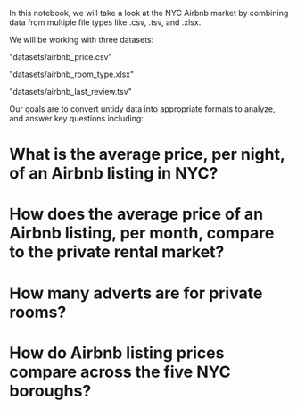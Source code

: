 In this notebook, we will take a look at the NYC Airbnb market by combining data from multiple file types like .csv, .tsv, and .xlsx.

We will be working with three datasets:

"datasets/airbnb_price.csv"

"datasets/airbnb_room_type.xlsx"

"datasets/airbnb_last_review.tsv"

Our goals are to convert untidy data into appropriate formats to analyze, and answer key questions including:

# What is the average price, per night, of an Airbnb listing in NYC?
# How does the average price of an Airbnb listing, per month, compare to the private rental market?
# How many adverts are for private rooms?
# How do Airbnb listing prices compare across the five NYC boroughs?
